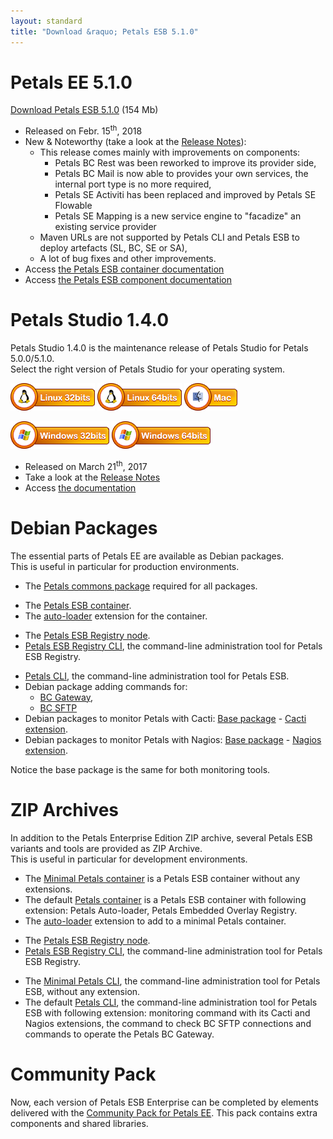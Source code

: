 ```yaml
---
layout: standard
title: "Download &raquo; Petals ESB 5.1.0"
--- 
```


# Petals EE 5.1.0

[Download Petals ESB 5.1.0](http://repository.ow2.org/nexus/content/repositories/public/org/ow2/petals/petals-esb-enterprise-edition/5.1.0/petals-esb-enterprise-edition-5.1.0.zip "Petals ESB 5.1.0") (154 Mb)

- Released on Febr. 15<sup>th</sup>, 2018
- New & Noteworthy (take a look at the [Release Notes](https://jira.petalslink.com/secure/IssueNavigator.jspa?mode=hide&requestId=10256)):
  - This release comes mainly with improvements on components:
    - Petals BC Rest was been reworked to improve its provider side,
    - Petals BC Mail is now able to provides your own services, the internal port type is no more required,
    - Petals SE Activiti has been replaced and improved by Petals SE Flowable
    - Petals SE Mapping is a new service engine to "facadize" an existing service provider
  - Maven URLs are not supported by Petals CLI and Petals ESB to deploy artefacts (SL, BC, SE or SA),
  - A lot of bug fixes and other improvements.
- Access [the Petals ESB container documentation](https://doc.petalslink.com/display/petalsesb510)
- Access [the Petals ESB component documentation](https://doc.petalslink.com/display/petalscomponents/Petals+Components)

# Petals Studio 1.4.0

Petals Studio 1.4.0 is the maintenance release of Petals Studio for Petals 5.0.0/5.1.0.  
Select the right version of Petals Studio for your operating system.

<a href="http://download.petalslink.com/petals-studio/Petals-Studio--1.4.0--linux.gtk.x86.zip"><img alt="Linux x32" src="images/linux_32.png" /></a> 
<a href="http://download.petalslink.com/petals-studio/Petals-Studio--1.4.0--linux.gtk.x86_64.zip"><img alt="Linux x64" src="images/linux_64.png" /></a>
<a href="http://download.petalslink.com/petals-studio/Petals-Studio--1.4.0--macosx.cocoa.x86_64.zip"><img alt="MacOS" src="images/mac.png" /></a><br />  

<a href="http://download.petalslink.com/petals-studio/Petals-Studio--1.4.0--win32.win32.x86.zip"><img alt="Windows x32" src="images/windows_32.png"/></a>
<a href="http://download.petalslink.com/petals-studio/Petals-Studio--1.4.0--win32.win32.x86_64.zip"><img alt="Windows x64" src="images/windows_64.png"/></a>

- Released on March 21<sup>th</sup>, 2017
- Take a look at the [Release Notes](https://jira.petalslink.com/secure/ReleaseNote.jspa?projectId=10070&version=10323)
- Access [the documentation](https://doc.petalslink.com/display/petalsstudio14/Petals+Studio+1.4)

# Debian Packages

The essential parts of Petals EE are available as Debian packages.  
This is useful in particular for production environments.

- The [Petals commons package](http://repository.ow2.org/nexus/content/groups/public/org/ow2/petals/petals-commons-deb/1.1.1/petals-commons-deb-1.1.1.deb) required for all packages.

<!-- -->

- The [Petals ESB container](http://repository.ow2.org/nexus/content/groups/public/org/ow2/petals/petals-esb-default-deb/5.1.0-1.0/petals-esb-default-deb-5.1.0-1.0.deb).
- The [auto-loader](http://repository.ow2.org/nexus/content/groups/public/org/ow2/petals/petals-autoloader-deb/1.0.4-1.0/petals-autoloader-deb-1.0.4-1.0.deb) extension for the container.

<!-- -->

- The [Petals ESB Registry node](http://repository.ow2.org/nexus/content/groups/public/org/ow2/petals/petals-registry-overlay-deb/1.0.2-1.0/petals-registry-overlay-deb-1.0.2-1.0.deb).
- [Petals ESB Registry CLI](http://repository.ow2.org/nexus/content/groups/public/org/ow2/petals/petals-registry-cli-deb/1.1.1-1.1/petals-registry-cli-deb-1.1.1-1.1.deb), the command-line administration tool for Petals ESB Registry.

<!-- -->

- [Petals CLI](http://repository.ow2.org/nexus/content/groups/public/org/ow2/petals/petals-cli-distrib-deb/3.0.0-1.0/petals-cli-distrib-deb-3.0.0-1.0.deb), the command-line administration tool for Petals ESB.
- Debian package adding commands for:
  - [BC Gateway](http://repository.ow2.org/nexus/content/repositories/public/org/ow2/petals/petals-cli-bc-gateway/2.0.0/petals-cli-bc-gateway-2.0.0.deb),
  - [BC SFTP](http://repository.ow2.org/nexus/content/repositories/public/org/ow2/petals/petals-cli-bc-sftp/1.0.4/petals-cli-bc-sftp-1.0.4.deb)
- Debian packages to monitor Petals with Cacti: 
[Base package](http://repository.ow2.org/nexus/content/groups/public/org/ow2/petals/petals-cli-cmd-monitoring-deb/2.0.0-1.0/petals-cli-cmd-monitoring-deb-2.0.0-1.0.deb) - 
[Cacti extension](http://repository.ow2.org/nexus/content/groups/public/org/ow2/petals/petals-cli-cmd-monitoring-mo-cacti-deb/2.0.0-1.0/petals-cli-cmd-monitoring-mo-cacti-deb-2.0.0-1.0.deb).
- Debian packages to monitor Petals with Nagios: 
[Base package](http://repository.ow2.org/nexus/content/groups/public/org/ow2/petals/petals-cli-cmd-monitoring-deb/2.0.0-1.0/petals-cli-cmd-monitoring-deb-2.0.0-1.0.deb) - 
[Nagios extension](http://repository.ow2.org/nexus/content/groups/public/org/ow2/petals/petals-cli-cmd-monitoring-so-nagios-deb/2.0.0-1.0/petals-cli-cmd-monitoring-so-nagios-deb-2.0.0-1.0.deb).

Notice the base package is the same for both monitoring tools.

# ZIP Archives

In addition to the Petals Enterprise Edition ZIP archive, several Petals ESB variants and tools are provided as ZIP Archive.  
This is useful in particular for development environments.

- The [Minimal Petals container](http://repository.ow2.org/nexus/content/repositories/public/org/ow2/petals/petals-esb-minimal-zip/5.1.0/petals-esb-minimal-zip-5.1.0.zip) is a Petals ESB container without any extensions.
- The default [Petals container](http://repository.ow2.org/nexus/content/repositories/public/org/ow2/petals/petals-esb-default-zip/5.0.2/petals-esb-default-zip-5.0.2.zip) is a Petals ESB container with following extension: Petals Auto-loader, Petals Embedded Overlay Registry.
- The [auto-loader](http://repository.ow2.org/nexus/content/repositories/public/org/ow2/petals/petals-autoloader-zip/1.0.3-1.0/petals-autoloader-zip-1.0.3-1.0.zip) extension to add to a minimal Petals container.

<!-- -->

- The [Petals ESB Registry node](http://repository.ow2.org/nexus/content/repositories/public/org/ow2/petals/petals-registry-overlay-zip/1.0.2-1.0/petals-registry-overlay-zip-1.0.2-1.0.zip).
- [Petals ESB Registry CLI](http://repository.ow2.org/nexus/content/repositories/public/org/ow2/petals/petals-registry-cli-zip/1.1.1-1.0/petals-registry-cli-zip-1.1.1-1.0.zip), the command-line administration tool for Petals ESB Registry.

<!-- -->

- The [Minimal Petals CLI](http://repository.ow2.org/nexus/content/repositories/public/org/ow2/petals/petals-cli/3.0.0/petals-cli-3.0.0.zip), the command-line administration tool for Petals ESB, without any extension.
- The default [Petals CLI](http://repository.ow2.org/nexus/content/repositories/public/org/ow2/petals/petals-cli-distrib-zip/3.0.0-1.0/petals-cli-distrib-zip-3.0.0-1.0.zip), the command-line administration tool for Petals ESB with following extension: monitoring command with its Cacti and Nagios extensions, the command to check BC SFTP connections and commands to operate the Petals BC Gateway.

# Community Pack

Now, each version of Petals ESB Enterprise can be completed by elements delivered with the [Community Pack for Petals EE](http://repository.ow2.org/nexus/content/repositories/public/org/ow2/petals/petals-community-pack/5.1.0/petals-community-pack-5.1.0.zip). This pack contains extra components and shared libraries.
